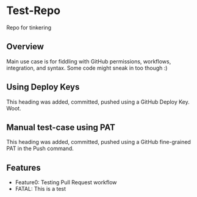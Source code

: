 # Test-Repo
Repo for tinkering

## Overview
Main use case is for fiddling with GitHub permissions, workflows, integration, and syntax. Some code might sneak in too though :)

## Using Deploy Keys
This heading was added, committed, pushed using a GitHub Deploy Key. Woot.

## Manual test-case using PAT
This heading was added, committed, pushed using a GitHub fine-grained PAT in the Push command.

## Features
- Feature0: Testing Pull Request workflow
- FATAL: This is a test
